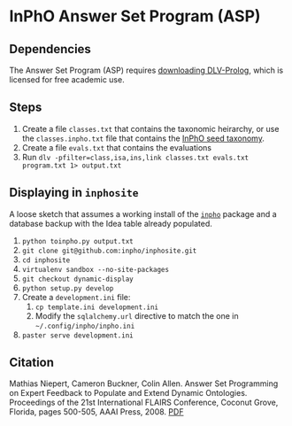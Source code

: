 # InPhO Answer Set Program (ASP)

## Dependencies
The Answer Set Program (ASP) requires [downloading DLV-Prolog](http://www.dlvsystem.com/dlv/), which is licensed for free academic use.

## Steps
1.  Create a file `classes.txt` that contains the taxonomic heirarchy, or use the `classes.inpho.txt` file that contains the [InPhO seed taxonomy](http://inpho.cogs.indiana.edu/taxonomy).
2.  Create a file `evals.txt` that contains the evaluations
3.  Run `dlv -pfilter=class,isa,ins,link classes.txt evals.txt program.txt 1> output.txt`

## Displaying in `inphosite`
A loose sketch that assumes a working install of the [`inpho`](http://github.com/inpho/inpho) package and a database backup with the Idea table already populated.

1.  `python toinpho.py output.txt`
2.  `git clone git@github.com:inpho/inphosite.git`
3.  `cd inphosite`
4.  `virtualenv sandbox --no-site-packages`
5.  `git checkout dynamic-display`
6.  `python setup.py develop`
7.  Create a `development.ini` file:
    1.  `cp template.ini development.ini`
    2.  Modify the `sqlalchemy.url` directive to match the one in `~/.config/inpho/inpho.ini`
8.  `paster serve development.ini`

## Citation

Mathias Niepert, Cameron Buckner, Colin Allen. Answer Set Programming on Expert Feedback to Populate and Extend Dynamic Ontologies. Proceedings of the 21st International FLAIRS Conference, Coconut Grove, Florida, pages 500-505, AAAI Press, 2008. [PDF](https://inpho.cogs.indiana.edu/papers/2008-InPhO-flairs.pdf)
